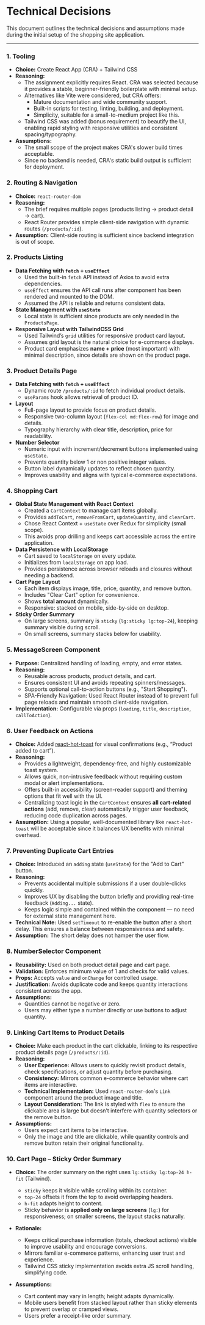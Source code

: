 # Technical Decisions

This document outlines the technical decisions and assumptions made during the initial setup of the shopping site application.

---

### 1. Tooling

- **Choice:** Create React App (CRA) + Tailwind CSS
- **Reasoning:**
  - The assignment explicitly requires React. CRA was selected because it provides a stable, beginner-friendly boilerplate with minimal setup.
  - Alternatives like Vite were considered, but CRA offers:
    - Mature documentation and wide community support.
    - Built-in scripts for testing, linting, building, and deployment.
    - Simplicity, suitable for a small-to-medium project like this.
  - Tailwind CSS was added (bonus requirement) to beautify the UI, enabling rapid styling with responsive utilities and consistent spacing/typography.
- **Assumptions:**
  - The small scope of the project makes CRA's slower build times acceptable.
  - Since no backend is needed, CRA's static build output is sufficient for deployment.

### 2. Routing & Navigation

- **Choice:** `react-router-dom`
- **Reasoning:**
  - The brief requires multiple pages (products listing → product detail → cart).
  - React Router provides simple client-side navigation with dynamic routes (`/products/:id`).
- **Assumption:** Client-side routing is sufficient since backend integration is out of scope.

### 2. Products Listing

- **Data Fetching with `fetch` + `useEffect`**
  - Used the built-in `fetch` API instead of Axios to avoid extra dependencies.
  - `useEffect` ensures the API call runs after component has been rendered and mounted to the DOM.
  - Assumed the API is reliable and returns consistent data.
- **State Management with `useState`**
  - Local state is sufficient since products are only needed in the `ProductsPage`.
- **Responsive Layout with TailwindCSS Grid**
  - Used Tailwind’s `grid` utilities for responsive product card layout.
  - Assumes grid layout is the natural choice for e-commerce displays.
  - Product card emphasizes **name + price** (most important) with minimal description, since details are shown on the product page.

### 3. Product Details Page

- **Data Fetching with `fetch` + `useEffect`**
  - Dynamic route `/products/:id` to fetch individual product details.
  - `useParams` hook allows retrieval of product ID.
- **Layout**
  - Full-page layout to provide focus on product details.
  - Responsive two-column layout (`flex-col md:flex-row`) for image and details.
  - Typography hierarchy with clear title, description, price for readability.
- **Number Selector**
  - Numeric input with increment/decrement buttons implemented using `useState`.
  - Prevents quantity below 1 or non positive integer values.
  - Button label dynamically updates to reflect chosen quantity.
  - Improves usability and aligns with typical e-commerce expectations.

### 4. Shopping Cart

- **Global State Management with React Context**
  - Created a `CartContext` to manage cart items globally.
  - Provides `addToCart`, `removeFromCart`, `updateQuantity`, and `clearCart`.
  - Chose React Context + `useState` over Redux for simplicity (small scope).
  - This avoids prop drilling and keeps cart accessible across the entire application.
- **Data Persistence with LocalStorage**
  - Cart saved to `localStorage` on every update.
  - Initializes from `localStorage` on app load.
  - Provides persistence across browser reloads and closures without needing a backend.
- **Cart Page Layout**
  - Each item displays image, title, price, quantity, and remove button.
  - Includes "Clear Cart" option for convenience.
  - Shows **total amount** dynamically.
  - Responsive: stacked on mobile, side-by-side on desktop.
- **Sticky Order Summary**
  - On large screens, summary is `sticky` (`lg:sticky lg:top-24`), keeping summary visible during scroll.
  - On small screens, summary stacks below for usability.

### 5. MessageScreen Component

- **Purpose:** Centralized handling of loading, empty, and error states.
- **Reasoning:**
  - Reusable across products, product details, and cart.
  - Ensures consistent UI and avoids repeating spinners/messages.
  - Supports optional call-to-action buttons (e.g., "Start Shopping").
  - SPA-Friendly Navigation: Used React Router <Link> instead of <a> to prevent full page reloads and maintain smooth client-side navigation.
- **Implementation:** Configurable via props (`loading`, `title`, `description`, `callToAction`).

### 6. User Feedback on Actions

- **Choice:** Added [react-hot-toast](https://react-hot-toast.com) for visual confirmations (e.g., “Product added to cart”).
- **Reasoning:**
  - Provides a lightweight, dependency-free, and highly customizable toast system.
  - Allows quick, non-intrusive feedback without requiring custom modal or alert implementations.
  - Offers built-in accessibility (screen-reader support) and theming options that fit well with the UI.
  - Centralizing toast logic in the `CartContext` ensures **all cart-related actions** (add, remove, clear) automatically trigger user feedback, reducing code duplication across pages.
- **Assumption:** Using a popular, well-documented library like `react-hot-toast` will be acceptable since it balances UX benefits with minimal overhead.

### 7. Preventing Duplicate Cart Entries

- **Choice:** Introduced an `adding` state (`useState`) for the "Add to Cart" button.
- **Reasoning:**
  - Prevents accidental multiple submissions if a user double-clicks quickly.
  - Improves UX by disabling the button briefly and providing real-time feedback (`Adding...` state).
  - Keeps logic simple and contained within the component — no need for external state management here.
- **Technical Note:** Used `setTimeout` to re-enable the button after a short delay. This ensures a balance between responsiveness and safety.
- **Assumption:** The short delay does not hamper the user flow.

### 8. NumberSelector Component

- **Reusability:** Used on both product detail page and cart page.
- **Validation:** Enforces minimum value of 1 and checks for valid values.
- **Props:** Accepts `value` and `onChange` for controlled usage.
- **Justification:** Avoids duplicate code and keeps quantity interactions consistent across the app.
- **Assumptions:**
  - Quantities cannot be negative or zero.
  - Users may either type a number directly or use buttons to adjust quantity.

### 9. Linking Cart Items to Product Details

- **Choice:** Make each product in the cart clickable, linking to its respective product details page (`/products/:id`).
- **Reasoning:**
  - **User Experience:** Allows users to quickly revisit product details, check specifications, or adjust quantity before purchasing.
  - **Consistency:** Mirrors common e-commerce behavior where cart items are interactive.
  - **Technical Implementation:** Used `react-router-dom`'s `Link` component around the product image and title.
  - **Layout Consideration:** The link is styled with `flex` to ensure the clickable area is large but doesn’t interfere with quantity selectors or the remove button.
- **Assumptions:**
  - Users expect cart items to be interactive.
  - Only the image and title are clickable, while quantity controls and remove button retain their original functionality.

### 10. Cart Page – Sticky Order Summary

- **Choice:** The order summary on the right uses `lg:sticky lg:top-24 h-fit` (Tailwind).

  - `sticky` keeps it visible while scrolling within its container.
  - `top-24` offsets it from the top to avoid overlapping headers.
  - `h-fit` adapts height to content.
  - Sticky behavior is **applied only on large screens** (`lg:`) for responsiveness; on smaller screens, the layout stacks naturally.

- **Rationale:**
  - Keeps critical purchase information (totals, checkout actions) visible to improve usability and encourage conversions.
  - Mirrors familiar e-commerce patterns, enhancing user trust and experience.
  - Tailwind CSS sticky implementation avoids extra JS scroll handling, simplifying code.
- **Assumptions:**
  - Cart content may vary in length; height adapts dynamically.
  - Mobile users benefit from stacked layout rather than sticky elements to prevent overlap or cramped views.
  - Users prefer a receipt-like order summary.
